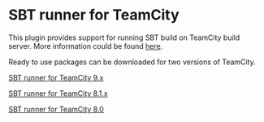 SBT runner for TeamCity
=============

This plugin provides support for running SBT build on TeamCity build server. More information could be found [here](http://confluence.jetbrains.com/display/TW/SBT+Runner+Plugin).

Ready to use packages can be downloaded for two versions of TeamCity.

[SBT runner for TeamCity 9.x](http://teamcity.jetbrains.com/repository/download/TeamCityPluginsByJetBrains_SbtRunner_TeamcitSbtRunner/.lastPinned/tc-sbt-runner.zip?userKey=guest)

[SBT runner for TeamCity 8.1.x](http://teamcity.jetbrains.com/guestAuth/repository/download/TeamCityPluginsByJetBrains_SbtRunner_TeamcitySbtRunner81x/.lastPinned/tc-sbt-runner.zip?userKey=guest)

[SBT runner for TeamCity 8.0](http://teamcity.jetbrains.com/repository/download/TeamCityPluginsByJetBrains_SbtRunner_TeamcitySbtRunner80/.lastPinned/tc-sbt-runner.zip?userKey=guest)
